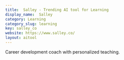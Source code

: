 ```yaml
---
title:  Salley - Trending AI tool for Learning
display_name:  Salley
category: Learning
category_slug: learning
key: salley_co
website: https://www.salley.co/
layout: aitool
---
```


Career development coach with personalized teaching.

